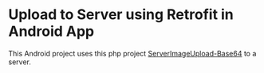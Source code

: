 # Upload to Server using Retrofit in Android App

This Android project uses this php project [ServerImageUpload-Base64](https://github.com/mbobiosio/ServerImageUpload-Base64) to a server.